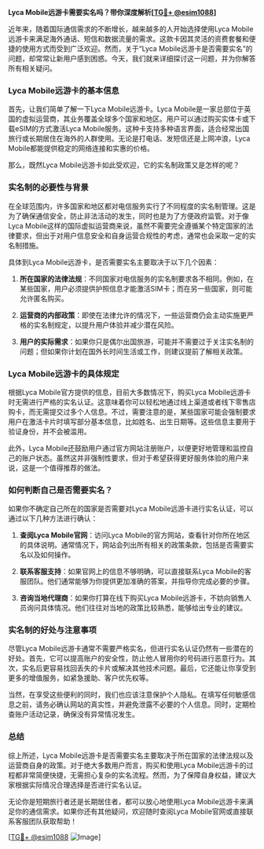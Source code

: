 **Lyca Mobile远游卡需要实名吗？带你深度解析[[TG💪+ @esim1088](https://t.me/s/esim1088)]**

近年来，随着国际通信需求的不断增长，越来越多的人开始选择使用Lyca Mobile远游卡来满足海外通话、短信和数据流量的需求。这款卡因其灵活的资费套餐和便捷的使用方式而受到广泛欢迎。然而，关于“Lyca Mobile远游卡是否需要实名”的问题，却常常让新用户感到困惑。今天，我们就来详细探讨这一问题，并为你解答所有相关疑问。

### Lyca Mobile远游卡的基本信息

首先，让我们简单了解一下Lyca Mobile远游卡。Lyca Mobile是一家总部位于英国的虚拟运营商，其业务覆盖全球多个国家和地区。用户可以通过购买实体卡或下载eSIM的方式激活Lyca Mobile服务。这种卡支持多种语言界面，适合经常出国旅行或长期居住在海外的人群使用。无论是打电话、发短信还是上网冲浪，Lyca Mobile都能提供稳定的网络连接和实惠的价格。

那么，既然Lyca Mobile远游卡如此受欢迎，它的实名制政策又是怎样的呢？

### 实名制的必要性与背景

在全球范围内，许多国家和地区都对电信服务实行了不同程度的实名制管理。这是为了确保通信安全，防止非法活动的发生，同时也是为了方便政府监管。对于像Lyca Mobile这样的国际虚拟运营商来说，虽然不需要完全遵循某个特定国家的法律要求，但出于对用户信息安全和自身运营合规性的考虑，通常也会采取一定的实名制措施。

具体到Lyca Mobile远游卡，是否需要实名主要取决于以下几个因素：

1. **所在国家的法律法规**：不同国家对电信服务的实名制要求各不相同。例如，在某些国家，用户必须提供护照信息才能激活SIM卡；而在另一些国家，则可能允许匿名购买。
   
2. **运营商的内部政策**：即使在法律允许的情况下，一些运营商仍会主动实施更严格的实名制规定，以提升用户体验并减少潜在风险。

3. **用户的实际需求**：如果你只是偶尔出国旅游，可能并不需要过于关注实名制的问题；但如果你计划在国外长时间生活或工作，则建议提前了解相关政策。

### Lyca Mobile远游卡的具体规定

根据Lyca Mobile官方提供的信息，目前大多数情况下，购买Lyca Mobile远游卡时无需进行严格的实名认证。这意味着你可以轻松地通过线上渠道或者线下零售店购卡，而无需提交过多个人信息。不过，需要注意的是，某些国家可能会强制要求用户在激活卡片时填写部分基本信息，比如姓名、出生日期等。这些信息主要用于验证身份，并不会被滥用。

此外，Lyca Mobile还鼓励用户通过官方网站注册账户，以便更好地管理和监控自己的账户状态。虽然这并非强制性要求，但对于希望获得更好服务体验的用户来说，这是一个值得推荐的做法。

### 如何判断自己是否需要实名？

如果你不确定自己所在的国家是否需要对Lyca Mobile远游卡进行实名认证，可以通过以下几种方法进行确认：

1. **查阅Lyca Mobile官网**：访问Lyca Mobile的官方网站，查看针对你所在地区的具体说明。通常情况下，网站会列出所有相关的政策条款，包括是否需要实名以及如何操作。

2. **联系客服支持**：如果官网上的信息不够明确，可以直接联系Lyca Mobile的客服团队。他们通常能够为你提供更加准确的答案，并指导你完成必要的步骤。

3. **咨询当地代理商**：如果你打算在线下购买Lyca Mobile远游卡，不妨向销售人员询问具体情况。他们往往对当地的政策比较熟悉，能够给出专业的建议。

### 实名制的好处与注意事项

尽管Lyca Mobile远游卡通常不需要严格实名，但进行实名认证仍然有一些潜在的好处。首先，它可以提高账户的安全性，防止他人冒用你的号码进行恶意行为。其次，实名后更容易找回丢失的卡片或解决其他技术问题。最后，它还能让你享受到更多的增值服务，如紧急援助、客户优先权等。

当然，在享受这些便利的同时，我们也应该注意保护个人隐私。在填写任何敏感信息之前，请务必确认网站的真实性，并避免泄露不必要的个人信息。同时，定期检查账户活动记录，确保没有异常情况发生。

### 总结

综上所述，Lyca Mobile远游卡是否需要实名主要取决于所在国家的法律法规以及运营商自身的政策。对于绝大多数用户而言，购买和使用Lyca Mobile远游卡的过程都非常简便快捷，无需担心复杂的实名流程。然而，为了保障自身权益，建议大家根据实际情况合理选择是否进行实名认证。

无论你是短期旅行者还是长期居住者，都可以放心地使用Lyca Mobile远游卡来满足你的通信需求。如果你还有其他疑问，欢迎随时查阅Lyca Mobile官网或直接联系客服团队获取帮助！

[[TG💪+ @esim1088](https://t.me/s/esim1088) ![Image](https://i.postimg.cc/4NQfJmqS/Snipaste-2025-05-13-00-14-12.png)]